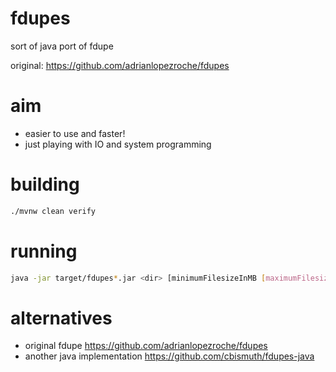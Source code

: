 # fdupes
sort of java port of fdupe

original: https://github.com/adrianlopezroche/fdupes

# aim
- easier to use and faster!
- just playing with IO and system programming

# building

```bash
./mvnw clean verify
```

# running
```bash
java -jar target/fdupes*.jar <dir> [minimumFilesizeInMB [maximumFilesizeInMB]]
```
# alternatives
- original fdupe https://github.com/adrianlopezroche/fdupes
- another java implementation https://github.com/cbismuth/fdupes-java
